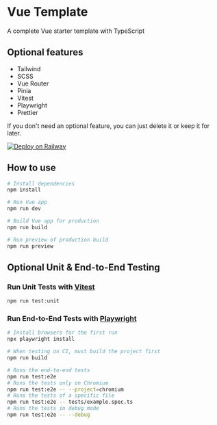 # Vue Template

A complete Vue starter template with TypeScript

## Optional features

* Tailwind
* SCSS
* Vue Router
* Pinia
* Vitest
* Playwright
* Prettier

If you don't need an optional feature, you can just delete it or keep it for later.

[![Deploy on Railway](https://railway.com/button.svg)](https://railway.com/template/wODTj4?referralCode=AkTUld)

## How to use

```sh
# Install dependencies
npm install

# Run Vue app
npm run dev

# Build Vue app for production
npm run build

# Run preview of production build
npm run preview
```

## Optional Unit & End-to-End Testing

### Run Unit Tests with [Vitest](https://vitest.dev/)

```sh
npm run test:unit
```

### Run End-to-End Tests with [Playwright](https://playwright.dev)

```sh
# Install browsers for the first run
npx playwright install

# When testing on CI, must build the project first
npm run build

# Runs the end-to-end tests
npm run test:e2e
# Runs the tests only on Chromium
npm run test:e2e -- --project=chromium
# Runs the tests of a specific file
npm run test:e2e -- tests/example.spec.ts
# Runs the tests in debug mode
npm run test:e2e -- --debug
```

